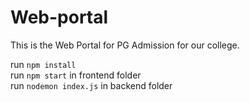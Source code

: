 # Web-portal
This is the Web Portal for PG Admission for our college.

run `npm install`  
run `npm start` in frontend folder  
run `nodemon index.js` in backend folder 

